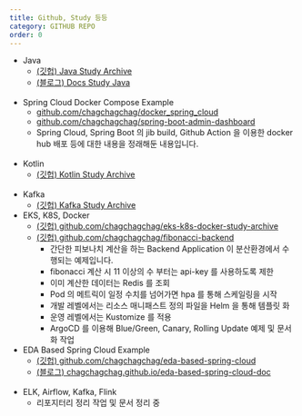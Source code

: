 ```yaml
---
title: Github, Study 등등
category: GITHUB REPO
order: 0
---
```



- Java
  - [(깃헙) Java Study Archive](https://github.com/chagchagchag/java-study-archive)
  - [(블로그) Docs Study Java](https://chagchagchag.github.io/docs-study-java/)
  <br>
- Spring Cloud Docker Compose Example
  - [github.com/chagchagchag/docker_spring_cloud](https://github.com/chagchagchag/docker_spring_cloud)
  - [github.com/chagchagchag/spring-boot-admin-dashboard](https://github.com/chagchagchag/spring-boot-admin-dashboard)
  - Spring Cloud, Spring Boot 의 jib build, Github Action 을 이용한 docker hub 배포 등에 대한 내용을 정래해둔 내용입니다.
  <br>
- Kotlin
  - [(깃헙) Kotlin Study Archive](https://github.com/chagchagchag/kotlin-study-archive)
  <br>
- Kafka
  - [(깃헙) Kafka Study Archive](https://github.com/chagchagchag/kafka-study-archive/tree/main)
- EKS, K8S, Docker
  - [(깃헙) github.com/chagchagchag/eks-k8s-docker-study-archive](https://github.com/chagchagchag/eks-k8s-docker-study-archive)
  - [(깃헙) github.com/chagchagchag/fibonacci-backend](https://github.com/chagchagchag/fibonacci-backend)
    - 간단한 피보나치 계산을 하는 Backend Application 이 분산환경에서 수행되는 예제입니다.
    - fibonacci 계산 시 11 이상의 수 부터는 api-key 를 사용하도록 제한
    - 이미 계산한 데이터는 Redis 를 조회
    - Pod 의 메트릭이 일정 수치를 넘어가면 hpa 를 통해 스케일링을 시작
    - 개발 레벨에서는 리소스 매니패스트 정의 파일을 Helm 을 통해 템플릿 화
    - 운영 레벨에서는 Kustomize 를 적용 
    - ArgoCD 를 이용해 Blue/Green, Canary, Rolling Update 예제 및 문서화 작업
- EDA Based Spring Cloud Example
  - [(깃헙) github.com/chagchagchag/eda-based-spring-cloud](https://github.com/chagchagchag/eda-based-spring-cloud)
  - [(블로그) chagchagchag.github.io/eda-based-spring-cloud-doc](https://chagchagchag.github.io/eda-based-spring-cloud-doc/)
  <br>
- ELK, Airflow, Kafka, Flink
  - 리포지터리 정리 작업 및 문서 정리 중 

